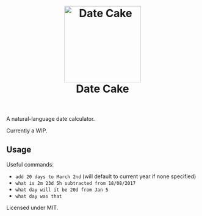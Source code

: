 <h1 align="center">
  <br>
  <img src="http://i.imgur.com/6BvriRy.png" alt="Date Cake" width="200"></a>
  <br>Date Cake<br><br>
</h1>

A natural-language date calculator.

Currently a WIP.

## Usage

Useful commands:
- ````add 20 days to March 2nd```` (will default to current year if none specified)
- ````what is 2m 23d 5h subtracted from 18/08/2017````
- ````what day will it be 20d from Jan 5````
- ````what day was that````

Licensed under MIT.
